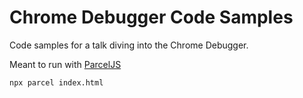 # Chrome Debugger Code Samples

Code samples for a talk diving into the Chrome Debugger.

Meant to run with [ParcelJS](https://parceljs.org/)

```bash
npx parcel index.html
```